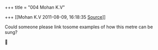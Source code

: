 +++
title = "004 Mohan K.V"

+++
[[Mohan K.V	2011-08-09, 16:18:35 [Source](https://groups.google.com/g/samskrita/c/UnqzFRd0HRk)]]



Could someone please link tosome examples of how this metre can be sung?  




